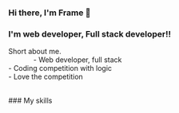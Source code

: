 ### Hi there, I'm Frame 👋

### I'm web developer, Full stack developer!!
  Short about me. <br/>
  <span style="margin-left: 50px;">- Web developer, full stack</span> <br/>
      - Coding competition with logic <br/>
      - Love the competition <br/>

<br/>
### My skills

